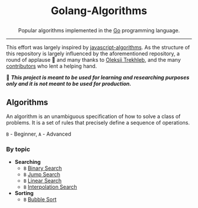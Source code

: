 <h1 align="center">
  <p align="center">Golang-Algorithms</p>
</h1>

<p align="center">Popular algorithms implemented in the <a href="https://golang.org/">Go</a> programming language.</p>

---

This effort was largely inspired by [javascript-algorithms](https://github.com/trekhleb/javascript-algorithms). As the structure of this repository is largely influenced by the aforementioned repository, a round of applause 👏 and many thanks to [Oleksii Trekhleb](https://github.com/trekhleb), and the many [contributors](https://github.com/trekhleb/javascript-algorithms/graphs/contributors) who lent a helping hand.

🚨 ***This project is meant to be used for learning and researching purposes only and it is not meant to be used for production.***

## Algorithms

An algorithm is an unambiguous specification of how to solve a class of problems. It is a set of rules that precisely define a sequence of operations.

`B` - Beginner, `A` - Advanced

### By topic

+ **Searching**
  + `B` [Binary Search](https://github.com/Samueljoli/golang-algorithms/tree/master/algorithms/searching/binarySearch)
  + `B` [Jump Search](https://github.com/Samueljoli/golang-algorithms/tree/master/algorithms/searching/jumpSearch)
  + `B` [Linear Search](https://github.com/Samueljoli/golang-algorithms/tree/master/algorithms/searching/linearSearch)
  + `B` [Interpolation Search](https://github.com/Samueljoli/golang-algorithms/tree/master/algorithms/searching/interpolationSearch)
+ **Sorting**
  + `B` [Bubble Sort](https://github.com/Samueljoli/golang-algorithms/tree/master/algorithms/sorting/bubbleSort)
